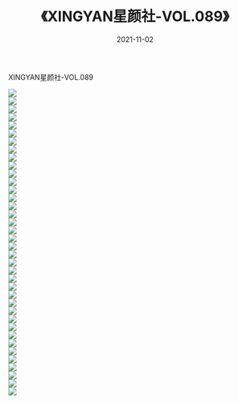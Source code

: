 ﻿---
layout: post
title:  《XINGYAN星颜社-VOL.089》
date:   2021-11-02
img: http://img.660000.xyz/Sharelink/网络美图/2021/XINGYAN星颜社-VOL.089/000.jpg
categories: [美女, 清纯, 唯美]
---

XINGYAN星颜社-VOL.089

  ![](http://img.660000.xyz/Sharelink/网络美图/2021/XINGYAN星颜社-VOL.089/001.jpg) <br> ![](http://img.660000.xyz/Sharelink/网络美图/2021/XINGYAN星颜社-VOL.089/002.jpg) <br> ![](http://img.660000.xyz/Sharelink/网络美图/2021/XINGYAN星颜社-VOL.089/003.jpg) <br> ![](http://img.660000.xyz/Sharelink/网络美图/2021/XINGYAN星颜社-VOL.089/004.jpg) <br> ![](http://img.660000.xyz/Sharelink/网络美图/2021/XINGYAN星颜社-VOL.089/005.jpg) <br> ![](http://img.660000.xyz/Sharelink/网络美图/2021/XINGYAN星颜社-VOL.089/006.jpg) <br> ![](http://img.660000.xyz/Sharelink/网络美图/2021/XINGYAN星颜社-VOL.089/007.jpg) <br> ![](http://img.660000.xyz/Sharelink/网络美图/2021/XINGYAN星颜社-VOL.089/008.jpg) <br> ![](http://img.660000.xyz/Sharelink/网络美图/2021/XINGYAN星颜社-VOL.089/009.jpg) <br> ![](http://img.660000.xyz/Sharelink/网络美图/2021/XINGYAN星颜社-VOL.089/010.jpg) <br> ![](http://img.660000.xyz/Sharelink/网络美图/2021/XINGYAN星颜社-VOL.089/011.jpg) <br> ![](http://img.660000.xyz/Sharelink/网络美图/2021/XINGYAN星颜社-VOL.089/012.jpg) <br> ![](http://img.660000.xyz/Sharelink/网络美图/2021/XINGYAN星颜社-VOL.089/013.jpg) <br> ![](http://img.660000.xyz/Sharelink/网络美图/2021/XINGYAN星颜社-VOL.089/014.jpg) <br> ![](http://img.660000.xyz/Sharelink/网络美图/2021/XINGYAN星颜社-VOL.089/015.jpg) <br> ![](http://img.660000.xyz/Sharelink/网络美图/2021/XINGYAN星颜社-VOL.089/016.jpg) <br> ![](http://img.660000.xyz/Sharelink/网络美图/2021/XINGYAN星颜社-VOL.089/017.jpg) <br> ![](http://img.660000.xyz/Sharelink/网络美图/2021/XINGYAN星颜社-VOL.089/018.jpg) <br> ![](http://img.660000.xyz/Sharelink/网络美图/2021/XINGYAN星颜社-VOL.089/019.jpg) <br> ![](http://img.660000.xyz/Sharelink/网络美图/2021/XINGYAN星颜社-VOL.089/020.jpg) <br> ![](http://img.660000.xyz/Sharelink/网络美图/2021/XINGYAN星颜社-VOL.089/021.jpg) <br> ![](http://img.660000.xyz/Sharelink/网络美图/2021/XINGYAN星颜社-VOL.089/022.jpg) <br> ![](http://img.660000.xyz/Sharelink/网络美图/2021/XINGYAN星颜社-VOL.089/023.jpg) <br> ![](http://img.660000.xyz/Sharelink/网络美图/2021/XINGYAN星颜社-VOL.089/024.jpg) <br> ![](http://img.660000.xyz/Sharelink/网络美图/2021/XINGYAN星颜社-VOL.089/025.jpg) <br> ![](http://img.660000.xyz/Sharelink/网络美图/2021/XINGYAN星颜社-VOL.089/026.jpg) <br> ![](http://img.660000.xyz/Sharelink/网络美图/2021/XINGYAN星颜社-VOL.089/027.jpg) <br> ![](http://img.660000.xyz/Sharelink/网络美图/2021/XINGYAN星颜社-VOL.089/028.jpg) <br> ![](http://img.660000.xyz/Sharelink/网络美图/2021/XINGYAN星颜社-VOL.089/029.jpg) <br> ![](http://img.660000.xyz/Sharelink/网络美图/2021/XINGYAN星颜社-VOL.089/030.jpg) <br> ![](http://img.660000.xyz/Sharelink/网络美图/2021/XINGYAN星颜社-VOL.089/031.jpg) <br> ![](http://img.660000.xyz/Sharelink/网络美图/2021/XINGYAN星颜社-VOL.089/032.jpg) <br> ![](http://img.660000.xyz/Sharelink/网络美图/2021/XINGYAN星颜社-VOL.089/033.jpg) <br> ![](http://img.660000.xyz/Sharelink/网络美图/2021/XINGYAN星颜社-VOL.089/034.jpg) <br> ![](http://img.660000.xyz/Sharelink/网络美图/2021/XINGYAN星颜社-VOL.089/035.jpg) <br> ![](http://img.660000.xyz/Sharelink/网络美图/2021/XINGYAN星颜社-VOL.089/036.jpg) <br> ![](http://img.660000.xyz/Sharelink/网络美图/2021/XINGYAN星颜社-VOL.089/037.jpg) <br> ![](http://img.660000.xyz/Sharelink/网络美图/2021/XINGYAN星颜社-VOL.089/038.jpg) <br>